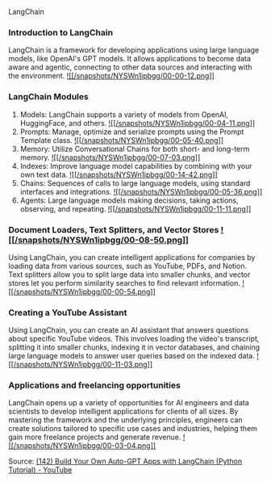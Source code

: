LangChain
### Introduction to LangChain
LangChain is a framework for developing applications using large language models, like OpenAI's GPT models. It allows applications to become data aware and agentic, connecting to other data sources and interacting with the environment. [![[/snapshots/NYSWn1ipbgg/00-00-12.png]]](<https://youtu.be/NYSWn1ipbgg?t=9s>)

### LangChain Modules
1. Models: LangChain supports a variety of models from OpenAI, HuggingFace, and others. [![[/snapshots/NYSWn1ipbgg/00-04-11.png]]](<https://youtu.be/NYSWn1ipbgg?t=248s>)
2. Prompts: Manage, optimize and serialize prompts using the Prompt Template class. [![[/snapshots/NYSWn1ipbgg/00-05-40.png]]](<https://youtu.be/NYSWn1ipbgg?t=337s>)
3. Memory: Utilize Conversational Chains for both short- and long-term memory. [![[/snapshots/NYSWn1ipbgg/00-07-03.png]]](<https://youtu.be/NYSWn1ipbgg?t=420s>)
4. Indexes: Improve language model capabilities by combining with your own text data. [![[/snapshots/NYSWn1ipbgg/00-14-42.png]]](<https://youtu.be/NYSWn1ipbgg?t=879s>)
5. Chains: Sequences of calls to large language models, using standard interfaces and integrations. [![[/snapshots/NYSWn1ipbgg/00-05-36.png]]](<https://youtu.be/NYSWn1ipbgg?t=335s>)
6. Agents: Large language models making decisions, taking actions, observing, and repeating. [![[/snapshots/NYSWn1ipbgg/00-11-11.png]]](<https://youtu.be/NYSWn1ipbgg?t=668s>)

### Document Loaders, Text Splitters, and Vector Stores [![[/snapshots/NYSWn1ipbgg/00-08-50.png]]](<https://youtu.be/NYSWn1ipbgg?t=528s>)
Using LangChain, you can create intelligent applications for companies by loading data from various sources, such as YouTube, PDFs, and Notion. Text splitters allow you to split large data into smaller chunks, and vector stores let you perform similarity searches to find relevant information. [![[/snapshots/NYSWn1ipbgg/00-00-54.png]]](<https://youtu.be/NYSWn1ipbgg?t=51s>)

### Creating a YouTube Assistant
Using LangChain, you can create an AI assistant that answers questions about specific YouTube videos. This involves loading the video's transcript, splitting it into smaller chunks, indexing it in vector databases, and chaining large language models to answer user queries based on the indexed data. [![[/snapshots/NYSWn1ipbgg/00-11-03.png]]](<https://youtu.be/NYSWn1ipbgg?t=661s>)

### Applications and freelancing opportunities
LangChain opens up a variety of opportunities for AI engineers and data scientists to develop intelligent applications for clients of all sizes. By mastering the framework and the underlying principles, engineers can create solutions tailored to specific use cases and industries, helping them gain more freelance projects and generate revenue. [![[/snapshots/NYSWn1ipbgg/00-03-04.png]]](<https://youtu.be/NYSWn1ipbgg?t=182s>)

Source: [(142) Build Your Own Auto-GPT Apps with LangChain (Python Tutorial) - YouTube](https://www.youtube.com/watch?v=NYSWn1ipbgg)
